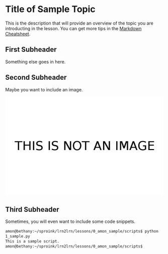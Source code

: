 # Title of Sample Topic

This is the description that will provide an overview of the topic you are
introducting in the lesson. You can get more tips in the [Markdown
Cheatsheet][markdowncheatsheet].

## First Subheader

Something else goes in here.

## Second Subheader

Maybe you want to include an image.

![alt text][sampleimage]

## Third Subheader

Sometimes, you will even want to include some code snippets.

```shell
amon@bethany:~/sproink/lrn2lrn/lessons/0_amon_sample/scripts$ python 1_sample.py
This is a sample script.
amon@bethany:~/sproink/lrn2lrn/lessons/0_amon_sample/scripts$
```

[markdowncheatsheet]: https://github.com/adam-p/markdown-here/wiki/Markdown-Cheatsheet
[sampleimage]: ./img/sample.png
